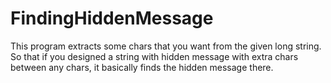# FindingHiddenMessage
This program extracts some chars that you want from the given long string. So that if you designed a string with hidden message with extra chars between any chars, it basically finds the hidden message there.
